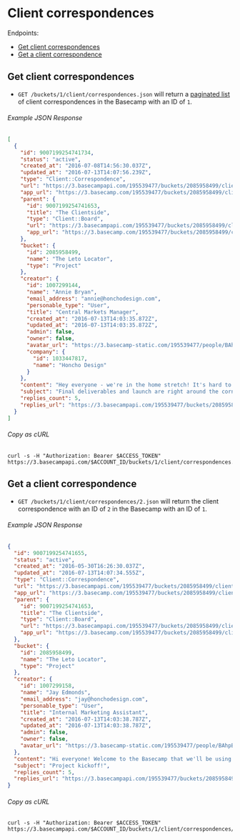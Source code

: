 Client correspondences
======================

Endpoints:

- [Get client correspondences](#get-client-correspondences)
- [Get a client correspondence](#get-a-client-correspondence)

Get client correspondences
--------------------------

* `GET /buckets/1/client/correspondences.json` will return a [paginated list][pagination] of client correspondences in the Basecamp with an ID of `1`.

###### Example JSON Response
<!-- START GET /buckets/1/client/correspondences.json -->
```json
[
  {
    "id": 9007199254741734,
    "status": "active",
    "created_at": "2016-07-08T14:56:30.037Z",
    "updated_at": "2016-07-13T14:07:56.239Z",
    "type": "Client::Correspondence",
    "url": "https://3.basecampapi.com/195539477/buckets/2085958499/client/correspondences/9007199254741734.json",
    "app_url": "https://3.basecamp.com/195539477/buckets/2085958499/client/correspondences/9007199254741734",
    "parent": {
      "id": 9007199254741653,
      "title": "The Clientside",
      "type": "Client::Board",
      "url": "https://3.basecampapi.com/195539477/buckets/2085958499/client/board.json",
      "app_url": "https://3.basecamp.com/195539477/buckets/2085958499/client/board"
    },
    "bucket": {
      "id": 2085958499,
      "name": "The Leto Locator",
      "type": "Project"
    },
    "creator": {
      "id": 1007299144,
      "name": "Annie Bryan",
      "email_address": "annie@honchodesign.com",
      "personable_type": "User",
      "title": "Central Markets Manager",
      "created_at": "2016-07-13T14:03:35.872Z",
      "updated_at": "2016-07-13T14:03:35.872Z",
      "admin": false,
      "owner": false,
      "avatar_url": "https://3.basecamp-static.com/195539477/people/BAhpBEgqCjw=--8266bb0507508f3d46050d57b65924d5e2a005f3/avatar-64-x4",
      "company": {
        "id": 1033447817,
        "name": "Honcho Design"
      }
    },
    "content": "Hey everyone - we're in the home stretch! It's hard to believe how far we've come in just about 6 weeks. We've made incredible progress - created an in depth strategy and plan of attack, built an awesome experience and design, and backed it with incredible technology. We're so thrilled to be nearing the finish line - not just that we did it, but the way we did it.<br><br>\n\n  Of course, we're not quite there yet so we don't want to start celebrating just yet . We're running through our final bug fixes and those should be done today. We'll want one more pass by legal to take a look. And then of course, one more eyeball from the Leto team. In fact, we're in such good shape, we could even launch the site as-is - it's really solid.<br><br>\n\n  Please let us know if there's anything else on your minds before launch, but just wanted to report back that we're in good shape and on target to launch on schedule!",
    "subject": "Final deliverables and launch are right around the corner",
    "replies_count": 5,
    "replies_url": "https://3.basecampapi.com/195539477/buckets/2085958499/client/recordings/9007199254741734/replies.json"
  }
]
```
<!-- END GET /buckets/1/client/correspondences.json -->
###### Copy as cURL

``` shell
curl -s -H "Authorization: Bearer $ACCESS_TOKEN" https://3.basecampapi.com/$ACCOUNT_ID/buckets/1/client/correspondences.json
```

Get a client correspondence
---------------------------

* `GET /buckets/1/client/correspondences/2.json` will return the client correspondence with an ID of `2` in the Basecamp with an ID of `1`.

###### Example JSON Response
<!-- START GET /buckets/1/client/correspondences/2.json -->
```json
{
  "id": 9007199254741655,
  "status": "active",
  "created_at": "2016-05-30T16:26:30.037Z",
  "updated_at": "2016-07-13T14:07:34.555Z",
  "type": "Client::Correspondence",
  "url": "https://3.basecampapi.com/195539477/buckets/2085958499/client/correspondences/9007199254741655.json",
  "app_url": "https://3.basecamp.com/195539477/buckets/2085958499/client/correspondences/9007199254741655",
  "parent": {
    "id": 9007199254741653,
    "title": "The Clientside",
    "type": "Client::Board",
    "url": "https://3.basecampapi.com/195539477/buckets/2085958499/client/board.json",
    "app_url": "https://3.basecamp.com/195539477/buckets/2085958499/client/board"
  },
  "bucket": {
    "id": 2085958499,
    "name": "The Leto Locator",
    "type": "Project"
  },
  "creator": {
    "id": 1007299158,
    "name": "Jay Edmonds",
    "email_address": "jay@honchodesign.com",
    "personable_type": "User",
    "title": "Internal Marketing Assistant",
    "created_at": "2016-07-13T14:03:38.787Z",
    "updated_at": "2016-07-13T14:03:38.787Z",
    "admin": false,
    "owner": false,
    "avatar_url": "https://3.basecamp-static.com/195539477/people/BAhpBFYqCjw=--a96f4431592958f8d9d3e7c50f3b196ad46d9214/avatar-64-x4"
  },
  "content": "Hi everyone! Welcome to the Basecamp that we'll be using to collaboroate and manage the Leto Locator project.\n\n  We're particularly excited to bring on board our friends from Leto - Stephen, Miranda, and Beth. I know you guys have used Basecamp before, but so we're on the same page, we'll post a bunch of discussions, things for review, and todos to make sure we stay on the same page. We'll do our best to keep everyone looped in this way, instead of using email (which can be hard to keep people up to date on stuff.)\n\n  I also want to take a moment to introduce our team. It will be evolving and growing soon, but right now we've got some core team members: Myself as the Account Director, Annie as the Senior PM, Jared is our tech lead, Matt is our ACD, and Victor, of course, you know. A few people will be coming on to support us, but this will be your core team. You can, of course, reach out to any one of us at any time, but I'll ultimately be the one responsible for making sure you're happy with our work.\n\n  Again, can't tell you how excited we are to get started on this and all the other projects. Let's go, Leto!\n\n  -Jay",
  "subject": "Project kickoff!",
  "replies_count": 5,
  "replies_url": "https://3.basecampapi.com/195539477/buckets/2085958499/client/recordings/9007199254741655/replies.json"
}
```
<!-- END GET /buckets/1/client/correspondences/2.json -->
###### Copy as cURL

``` shell
curl -s -H "Authorization: Bearer $ACCESS_TOKEN" https://3.basecampapi.com/$ACCOUNT_ID/buckets/1/client/correspondences/2.json
```

[pagination]: https://github.com/basecamp/bc3-api/blob/master/README.md#pagination
